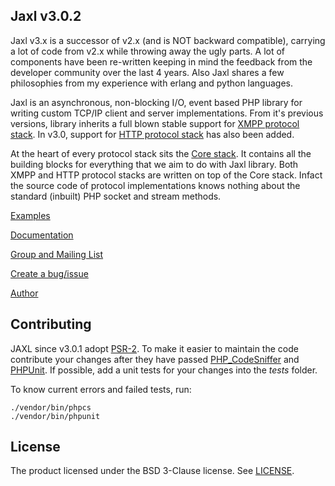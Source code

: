 Jaxl v3.0.2
-----------

Jaxl v3.x is a successor of v2.x (and is NOT backward compatible), 
carrying a lot of code from v2.x while throwing away the ugly parts.
A lot of components have been re-written keeping in mind the feedback from
the developer community over the last 4 years. Also Jaxl shares a few
philosophies from my experience with erlang and python languages.

Jaxl is an asynchronous, non-blocking I/O, event based PHP library 
for writing custom TCP/IP client and server implementations. 
From it's previous versions, library inherits a full blown stable support 
for [XMPP protocol stack](https://github.com/jaxl/JAXL/tree/v3.0.2/xmpp). 
In v3.0, support for [HTTP protocol stack](https://github.com/jaxl/JAXL/tree/v3.0.2/http) 
has also been added.

At the heart of every protocol stack sits the [Core stack](https://github.com/jaxl/JAXL/tree/v3.0.2/core).
It contains all the building blocks for everything that we aim to do with Jaxl library. 
Both XMPP and HTTP protocol stacks are written on top of the Core stack. 
Infact the source code of protocol implementations knows nothing 
about the standard (inbuilt) PHP socket and stream methods.

[Examples](https://github.com/jaxl/JAXL/tree/v3.0.2/examples/)

[Documentation](http://jaxl.readthedocs.org/)

[Group and Mailing List](https://groups.google.com/forum/#!forum/jaxl)

[Create a bug/issue](https://github.com/jaxl/JAXL/issues/new)

[Author](http://abhinavsingh.com/)

## Contributing

JAXL since v3.0.1 adopt [PSR-2](http://www.php-fig.org/psr/psr-2/).
To make it easier to maintain the code contribute your changes after they have
passed [PHP_CodeSniffer](https://github.com/squizlabs/PHP_CodeSniffer)
and [PHPUnit](https://github.com/sebastianbergmann/phpunit). If possible, add
a unit tests for your changes into the *tests* folder.

To know current errors and failed tests, run:

```ShellSession
./vendor/bin/phpcs
./vendor/bin/phpunit
```

## License

The product licensed under the BSD 3-Clause license.
See [LICENSE](https://github.com/jaxl/JAXL/blob/master/LICENSE).
